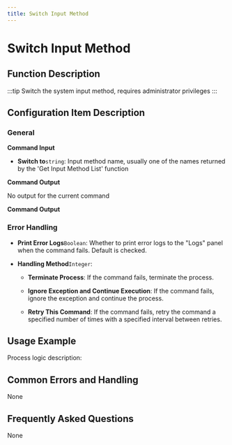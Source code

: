 ```yaml
---
title: Switch Input Method
---
```


# Switch Input Method

## Function Description

:::tip 
Switch the system input method, requires administrator privileges
:::

## Configuration Item Description

### General

**Command Input**

- **Switch to**`string`: Input method name, usually one of the names returned by the 'Get Input Method List' function


**Command Output**

No output for the current command


**Command Output**

### Error Handling

- **Print Error Logs**`Boolean`: Whether to print error logs to the "Logs" panel when the command fails. Default is checked. 

- **Handling Method**`Integer`:

    - **Terminate Process**: If the command fails, terminate the process.

    - **Ignore Exception and Continue Execution**: If the command fails, ignore the exception and continue the process.

    - **Retry This Command**: If the command fails, retry the command a specified number of times with a specified interval between retries.

## Usage Example

Process logic description:

## Common Errors and Handling

None

## Frequently Asked Questions

None

